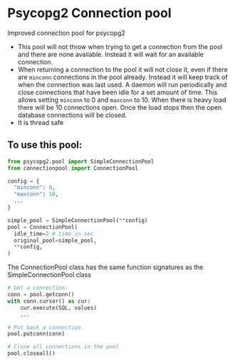 # Psycopg2 Connection pool
Improved connection pool for psycopg2

- This pool will not throw when trying to get a connection from the pool and
  there are none available. Instead it will wait for an available connection.
- When returning a connection to the pool it will not close it, even if there
  are `minconn` connections in the pool already. Instead it will keep track of
  when the connection was last used. A daemon will run periodically and close
  connections that have been idle for a set amount of time. This allows setting
  `minconn` to 0 and `maxconn` to 10. When there is heavy load there will be 10
  connections open. Once the load stops then the open database connections will
  be closed.
- It is thread safe

## To use this pool:
```python
from psycopg2.pool import SimpleConnectionPool
from connectionpool import ConnectionPool

config = {
  "minconn": 0,
  "maxconn": 10,
  ...
}

simple_pool = SimpleConnectionPool(**config)
pool = ConnectionPool(
  idle_time=2 # time in sec
  original_pool=simple_pool,
  **config,
)
```

The ConnectionPool class has the same function signatures as the
SimpleConnectionPool class
```python
# Get a connection:
conn = pool.getconn()
with conn.cursor() as cur:
    cur.execute(SQL, values)
    ...

# Put back a connection
pool.putconn(conn)

# Close all connections in the pool
pool.closeall()
```